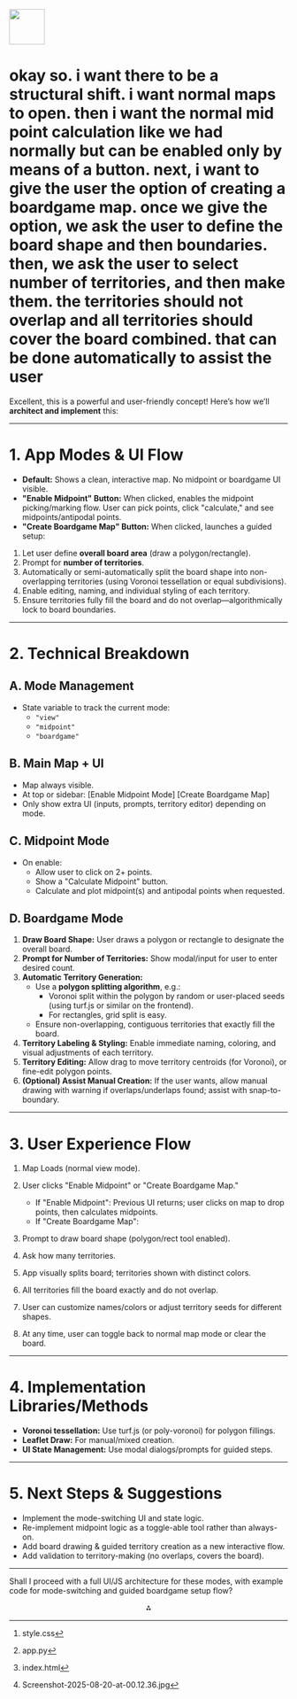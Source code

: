 <img src="https://r2cdn.perplexity.ai/pplx-full-logo-primary-dark%402x.png" style="height:64px;margin-right:32px"/>

# okay so. i want there to be a structural shift. i want normal maps to open. then i want the normal mid point calculation like we had normally but can be enabled only by means of a button. next, i want to give the user the option of creating a boardgame map. once we give the option, we ask the user to define the board shape and then boundaries. then, we ask the user to select number of territories, and then make them. the territories should not overlap and all territories should cover the board combined. that can be done automatically to assist the user

Excellent, this is a powerful and user-friendly concept! Here’s how we’ll **architect and implement** this:

***

# 1. App Modes \& UI Flow

- **Default:** Shows a clean, interactive map. No midpoint or boardgame UI visible.
- **"Enable Midpoint" Button:** When clicked, enables the midpoint picking/marking flow. User can pick points, click "calculate," and see midpoints/antipodal points.
- **"Create Boardgame Map" Button:** When clicked, launches a guided setup:

1. Let user define **overall board area** (draw a polygon/rectangle).
2. Prompt for **number of territories**.
3. Automatically or semi-automatically split the board shape into non-overlapping territories (using Voronoi tessellation or equal subdivisions).
4. Enable editing, naming, and individual styling of each territory.
5. Ensure territories fully fill the board and do not overlap—algorithmically lock to board boundaries.

***

# 2. Technical Breakdown

## A. Mode Management

- State variable to track the current mode:
    - `"view"`
    - `"midpoint"`
    - `"boardgame"`


## B. Main Map + UI

- Map always visible.
- At top or sidebar:
[Enable Midpoint Mode] [Create Boardgame Map]
- Only show extra UI (inputs, prompts, territory editor) depending on mode.


## C. Midpoint Mode

- On enable:
    - Allow user to click on 2+ points.
    - Show a "Calculate Midpoint" button.
    - Calculate and plot midpoint(s) and antipodal points when requested.


## D. Boardgame Mode

1. **Draw Board Shape:**
User draws a polygon or rectangle to designate the overall board.
2. **Prompt for Number of Territories:**
Show modal/input for user to enter desired count.
3. **Automatic Territory Generation:**
    - Use a **polygon splitting algorithm**, e.g.:
        - Voronoi split within the polygon by random or user-placed seeds (using turf.js or similar on the frontend).
        - For rectangles, grid split is easy.
    - Ensure non-overlapping, contiguous territories that exactly fill the board.
4. **Territory Labeling \& Styling:**
Enable immediate naming, coloring, and visual adjustments of each territory.
5. **Territory Editing:**
Allow drag to move territory centroids (for Voronoi), or fine-edit polygon points.
6. **(Optional) Assist Manual Creation:**
If the user wants, allow manual drawing with warning if overlaps/underlaps found; assist with snap-to-boundary.

***

# 3. User Experience Flow

1. Map Loads (normal view mode).
2. User clicks "Enable Midpoint" or "Create Boardgame Map."
    - If "Enable Midpoint": Previous UI returns; user clicks on map to drop points, then calculates midpoints.
    - If "Create Boardgame Map":

3. Prompt to draw board shape (polygon/rect tool enabled).
4. Ask how many territories.
5. App visually splits board; territories shown with distinct colors.
6. All territories fill the board exactly and do not overlap.
7. User can customize names/colors or adjust territory seeds for different shapes.
1. At any time, user can toggle back to normal map mode or clear the board.

***

# 4. Implementation Libraries/Methods

- **Voronoi tessellation:** Use turf.js (or poly-voronoi) for polygon fillings.
- **Leaflet Draw:** For manual/mixed creation.
- **UI State Management:** Use modal dialogs/prompts for guided steps.

***

# 5. Next Steps \& Suggestions

- Implement the mode-switching UI and state logic.
- Re-implement midpoint logic as a toggle-able tool rather than always-on.
- Add board drawing \& guided territory creation as a new interactive flow.
- Add validation to territory-making (no overlaps, covers the board).

***

Shall I proceed with a full UI/JS architecture for these modes, with example code for mode-switching and guided boardgame setup flow?
<span style="display:none">[^1][^2][^3][^4]</span>

<div style="text-align: center">⁂</div>

[^1]: style.css

[^2]: app.py

[^3]: index.html

[^4]: Screenshot-2025-08-20-at-00.12.36.jpg

